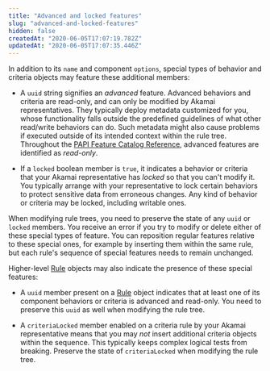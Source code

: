 ```yaml
---
title: "Advanced and locked features"
slug: "advanced-and-locked-features"
hidden: false
createdAt: "2020-06-05T17:07:19.782Z"
updatedAt: "2020-06-05T17:07:35.446Z"
---
```

In addition to its `name` and component `options`, special types of
behavior and criteria objects may feature these additional members:

- A `uuid` string signifies an _advanced_ feature. Advanced behaviors
and criteria are read-only, and can only be modified by Akamai
representatives. They typically deploy metadata customized for you,
whose functionality falls outside the predefined guidelines of what
other read/write behaviors can do. Such metadata might also cause
problems if executed outside of its intended context within the rule
tree. Throughout the
[PAPI Feature Catalog Reference]({{base.url}}/{{page.language}}/api/core_features/property_manager/vlatest.html),
advanced features are identified as _read-only_.

- If a `locked` boolean member is `true`, it indicates a behavior or
criteria that your Akamai representative has _locked_ so that you
can't modify it. You typically arrange with your representative to
lock certain behaviors to protect sensitive data from erroneous
changes. Any kind of behavior or criteria may be locked, including
writable ones.

When modifying rule trees, you need to preserve the state of any
`uuid` or `locked` members. You receive an error if you try to modify
or delete either of these special types of feature. You can reposition
regular features relative to these special ones, for example by
inserting them within the same rule, but each rule's sequence of
special features needs to remain unchanged.

Higher-level [Rule](#rule) objects may also indicate the
presence of these special features:

- A `uuid` member present on a [Rule](#rule) object indicates
that at least one of its component behaviors or criteria is advanced
and read-only. You need to preserve this `uuid` as well when modifying
the rule tree.

- A `criteriaLocked` member enabled on a criteria rule by your Akamai
representative means that you may _not_ insert additional criteria
objects within the sequence. This typically keeps complex logical
tests from breaking. Preserve the state of `criteriaLocked` when
modifying the rule tree.